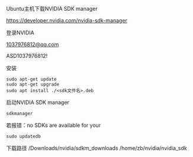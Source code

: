
Ubuntu主机下载NVIDIA SDK manager

https://developer.nvidia.com/nvidia-sdk-manager

登录NVIDIA

1037976812@qq.com

ASD1037976812!

安装
```
sudo apt-get update
sudo apt-get upgrade
sudo apt install ./<sdk文件名>.deb
```



启动NVIDIA SDK manager
```
sdkmanager
```

若报错：no SDKs are available for your
```
sudo updatedb
```

下载路径
/Downloads/nvidia/sdkm_downloads
/home/zb/nvidia/nvidia_sdk